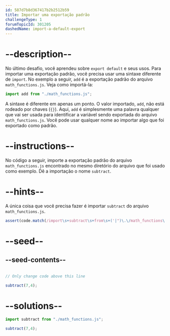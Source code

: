 ```yaml
---
id: 587d7b8d367417b2b2512b59
title: Importar uma exportação padrão
challengeType: 1
forumTopicId: 301205
dashedName: import-a-default-export
---
```


# --description--

No último desafio, você aprendeu sobre `export default` e seus usos. Para importar uma exportação padrão, você precisa usar uma sintaxe diferente de `import`. No exemplo a seguir, `add` é a exportação padrão do arquivo `math_functions.js`. Veja como importá-la:

```js
import add from "./math_functions.js";
```

A sintaxe é diferente em apenas um ponto. O valor importado, `add`, não está rodeado por chaves (`{}`). Aqui, `add` é simplesmente uma palavra qualquer que vai ser usada para identificar a variável sendo exportada do arquivo `math_functions.js`. Você pode usar qualquer nome ao importar algo que foi exportado como padrão.

# --instructions--

No código a seguir, importe a exportação padrão do arquivo `math_functions.js` encontrado no mesmo diretório do arquivo que foi usado como exemplo. Dê a importação o nome `subtract`.

# --hints--

A única coisa que você precisa fazer é importar `subtract` do arquivo `math_functions.js`.

```js
assert(code.match(/import\s+subtract\s+from\s+('|")\.\/math_functions\.js\1/g));
```

# --seed--

## --seed-contents--

```js

// Only change code above this line

subtract(7,4);
```

# --solutions--

```js
import subtract from "./math_functions.js";

subtract(7,4);
```
